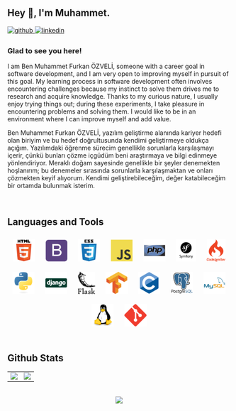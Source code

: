## Hey 👋, I'm Muhammet.  
  

<a href="https://github.com/ozvelimf" target="_blank">
<img src=https://img.shields.io/badge/github-%2324292e.svg?&style=for-the-badge&logo=github&logoColor=white alt=github style="margin-bottom: 5px;" />
</a>
<a href="https://www.linkedin.com/in/ozvelimf/" target="_blank">
<img src=https://img.shields.io/badge/linkedin-%231E77B5.svg?&style=for-the-badge&logo=linkedin&logoColor=white alt=linkedin style="margin-bottom: 5px;" />
</a>  
  



### Glad to see you here!  
<p>I am Ben Muhammet Furkan ÖZVELİ, someone with a career goal in software development, and I am very open to improving myself in pursuit of this goal. My learning process in software development often involves encountering challenges because my instinct to solve them drives me to research and acquire knowledge. Thanks to my curious nature, I usually enjoy trying things out; during these experiments, I take pleasure in encountering problems and solving them. I would like to be in an environment where I can improve myself and add value.</p>

<p>Ben Muhammet Furkan ÖZVELİ, yazılım geliştirme alanında kariyer hedefi olan biriyim ve bu hedef doğrultusunda kendimi geliştirmeye oldukça açığım. Yazılımdaki öğrenme sürecim genellikle sorunlarla karşılaşmayı içerir, çünkü bunları çözme içgüdüm beni araştırmaya ve bilgi edinmeye yönlendiriyor. Meraklı doğam sayesinde genellikle bir şeyler denemekten hoşlanırım; bu denemeler sırasında sorunlarla karşılaşmaktan ve onları çözmekten keyif alıyorum. Kendimi geliştirebileceğim, değer katabileceğim bir ortamda bulunmak isterim.</p> 
  

<br/>  


## Languages and Tools  
<div align="center">  
<a href="https://en.wikipedia.org/wiki/HTML5" target="_blank"><img style="margin: 10px" src="/images/html5-original-wordmark.svg" alt="HTML5" height="50" /></a> 
<a href="https://getbootstrap.com/docs/3.4/javascript/" target="_blank"><img style="margin: 10px" src="/images/bootstrap-plain.svg" alt="Bootstrap" height="50" /></a>
<a href="https://www.w3schools.com/css/" target="_blank"><img style="margin: 10px" src="/images/css3-original-wordmark.svg" alt="CSS3" height="50" /></a>
<a href="https://www.javascript.com/" target="_blank"><img style="margin: 10px" src="/images/javascript-original.svg" alt="JavaScript" height="50" /></a>  
<a href="https://www.php.net/" target="_blank"><img style="margin: 10px" src="/images/php-original.svg" alt="PHP" height="50" /></a>  
<a href="https://symfony.com/" target="_blank"><img style="margin: 10px" src="/images/symfony_black_03.svg" alt="Symfony" height="50" /></a>  
<a href="https://codeigniter.com/" target="_blank"><img style="margin: 10px" src="/images/codeigniter.svg" alt="CodeIgniter" height="50" /></a>
<a href="https://www.python.org/" target="_blank"><img style="margin: 10px" src="/images/python-original.svg" alt="Python" height="50" /></a>
<a href="https://www.djangoproject.com/" target="_blank"><img style="margin: 10px" src="/images/django-original.svg" alt="Django" height="50" /></a>
<a href="https://flask.palletsprojects.com/" target="_blank"><img style="margin: 10px" src="/images/flask.png" alt="Flask" height="50" /></a>
<a href="https://www.tensorflow.org/" target="_blank"><img style="margin: 10px" src="/images/tensorflow-icon.svg" alt="TensorFlow" height="50" /></a>
<a href="https://www.cprogramming.com/" target="_blank"><img style="margin: 10px" src="/images/c-original.svg" alt="C" height="50" /></a>  
<a href="https://www.postgresql.org/" target="_blank"><img style="margin: 10px" src="/images/postgresql-original-wordmark.svg" alt="PostgreSQL" height="50" /></a>  
<a href="https://www.mysql.com/" target="_blank"><img style="margin: 10px" src="/images/mysql-original-wordmark.svg" alt="MySQL" height="50" /></a>
<a href="https://www.linux.org/" target="_blank"><img style="margin: 10px" src="/images/linux-original.svg" alt="Linux" height="50" /></a>    
<a href="https://git-scm.com/" target="_blank"><img style="margin: 10px" src="/images/git-scm-icon.svg" alt="Git" height="50" /></a>  
</div>  

<br/>  


## Github Stats  
<table><tr><td valign="bot" width="50%">

<img src="https://github-readme-stats.vercel.app/api?username=ozvelimf&show_icons=true&count_private=true&theme=chartreuse-dark&hide_border=true" align="left" style="width: 100%" />

</td><td valign="bot" width="50%">

<img src="https://github-readme-stats.vercel.app/api/top-langs/?username=ozvelimf&hide_border=true&theme=chartreuse-dark&layout=compact" align="right" style="width: 100%" />

</td></tr></table>  
<br/>  

<div align="center">
<img src="https://komarev.com/ghpvc/?username=ozvelimf&&style=flat-square" align="center" />
</div>  

<br />
